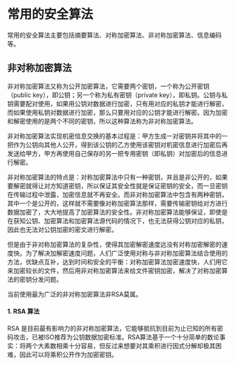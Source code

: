 # 常用的安全算法

常用的安全算法主要包括摘要算法、对称加密算法、非对称加密算法、信息编码等。

## 非对称加密算法

非对称加密算法又称为公开加密算法，它需要两个密钥，一个称为公开密钥（public key），即公钥；另一个称为私有密钥（private key），即私钥。公钥与私钥需要配对使用，如果用公钥对数据进行加密，只有用对应的私钥才能进行解密，而如果使用私钥对数据进行加密，那么只要用对应的公钥才能进行解密。因为加密和解密使用的是两个不同的密钥，所以这种算法称为非对称加密算法。

非对称加密算法实现机密信息交换的基本过程是：甲方生成一对密钥并将其中的一把作为公钥向其他人公开，得到该公钥的乙方使用该密钥对机密信息进行加密后再发送给甲方，甲方再使用自己保存的另一把专用密钥（即私钥）对加密后的信息进行解密。

非对称加密算法的特点是：对称加密算法中只有一种密钥，并且是非公开的，如果要解密就得让对方知道密钥，所以保证其安全性就是保证密钥的安全，而一旦密钥在传输过程中泄露，加密信息就不再安全。而非对称加密算法中包含有两种密钥，其中一个是公开的，这样就不需要像对称加密算法那样，需要传输密钥给对方进行数据加密了，大大地提高了加密算法的安全性。非对称加密算法能够保证，即使是在获知公钥、加密算法和加密算法源代码的情况下，也无法获得公钥对应的私钥，因此也无法对公钥加密的密文进行解密。

但是由于非对称加密算法的复杂性，使得其加密解密速度远没有对称加密解密的速度快。为了解决加解密速度问题，人们广泛使用对称与非对称加密算法结合使用的方法，优缺点互补，达到时间和安全的平衡：对称加密算法加密速度快，人们用它来加密较长的文件，然后用非对称加密算法来给文件密钥加密，解决了对称加密算法的密钥分发问题。

当前使用最为广泛的非对称加密算法非RSA莫属。

#### 1. RSA 算法

RSA 是目前最有影响力的非对称加密算法，它能够抵抗到目前为止已知的所有密码攻击，已被ISO推荐为公钥数据加密标准。RSA算法基于一个十分简单的数论事实：将两个大素数相乘十分容易，但反过来想要对其乘积进行因式分解却极其困难，因此可以将乘积公开作为加密密钥。


